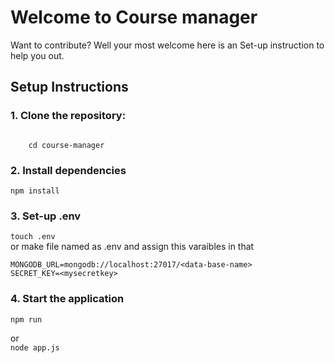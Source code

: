 # Welcome to Course manager

Want to contribute? Well your most welcome here is an Set-up instruction to help you out.

## Setup Instructions

### 1. Clone the repository:

```git clone https://github.com/Artlfmj/course-manager.git

    cd course-manager
```

### 2. Install dependencies

`npm install`

### 3. Set-up .env

`touch .env`  
or make file named as .env and assign this varaibles in that

```
MONGODB_URL=mongodb://localhost:27017/<data-base-name>
SECRET_KEY=<mysecretkey>
```

### 4. Start the application

`npm run`

or  
`node app.js`
